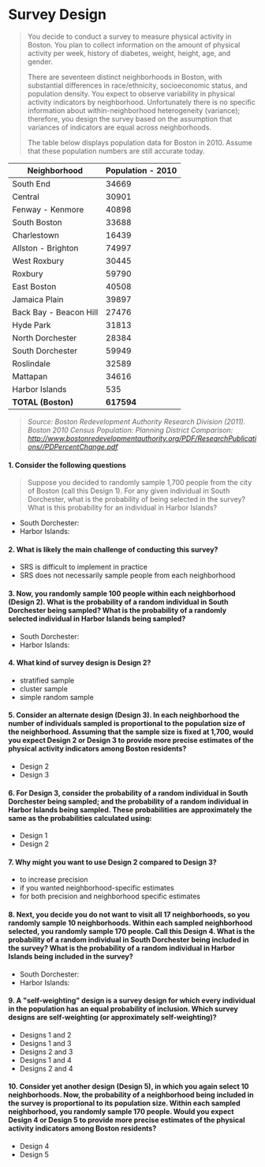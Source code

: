 # Survey Design #
> You decide to conduct a survey to measure physical activity in Boston. You plan to collect information on the amount of physical activity per week, history of diabetes, weight, height, age, and gender.  
>  
> There are seventeen distinct neighborhoods in Boston, with substantial differences in race/ethnicity, socioeconomic status, and population density. You expect to observe variability in physical activity indicators by neighborhood. Unfortunately there is no specific information about within-neighborhood heterogeneity (variance); therefore, you design the survey based on the assumption that variances of indicators are equal across neighborhoods.  
>  
>The table below displays population data for Boston in 2010. Assume that these population numbers are still accurate today.

Neighborhood            | Population - 2010
----------------------- | ------------------
 South End              | 34669
 Central                | 30901
 Fenway - Kenmore       | 40898
 South Boston           | 33688
 Charlestown            | 16439
 Allston - Brighton     | 74997
 West Roxbury           | 30445
 Roxbury                | 59790
 East Boston            | 40508
 Jamaica Plain          | 39897
 Back Bay - Beacon Hill | 27476
 Hyde Park              | 31813
 North Dorchester       | 28384
 South Dorchester       | 59949
 Roslindale             | 32589
 Mattapan               | 34616
 Harbor Islands         | 535
 **TOTAL (Boston)**     | **617594**

> *Source: Boston Redevelopment Authority Research Division (2011). Boston 2010 Census Population: Planning District Comparison: http://www.bostonredevelopmentauthority.org/PDF/ResearchPublications//PDPercentChange.pdf*

#### 1. Consider the following questions ####
> Suppose you decided to randomly sample 1,700 people from the city of Boston (call this Design 1). For any given individual in South Dorchester, what is the probability of being selected in the survey? What is this probability for an individual in Harbor Islands?  

* South Dorchester:
* Harbor Islands: 

#### 2. What is likely the main challenge of conducting this survey? ####
* SRS is difficult to implement in practice 
* SRS does not necessarily sample people from each neighborhood 

#### 3. Now, you randomly sample 100 people within each neighborhood (Design 2). What is the probability of a random individual in South Dorchester being sampled? What is the probability of a randomly selected individual in Harbor Islands being sampled? ####
* South Dorchester:   
* Harbor Islands: 

#### 4. What kind of survey design is Design 2? ####
* stratified sample 
* cluster sample 
* simple random sample 

#### 5. Consider an alternate design (Design 3). In each neighborhood the number of individuals sampled is proportional to the population size of the neighborhood. Assuming that the sample size is fixed at 1,700, would you expect Design 2 or Design 3 to provide more precise estimates of the physical activity indicators among Boston residents? ####

* Design 2
* Design 3

#### 6. For Design 3, consider the probability of a random individual in South Dorchester being sampled; and the probability of a random individual in Harbor Islands being sampled. These probabilities are approximately the same as the probabilities calculated using: ####

* Design 1
* Design 2

#### 7. Why might you want to use Design 2 compared to Design 3? ####

* to increase precision 
* if you wanted neighborhood-specific estimates 
* for both precision and neighborhood specific estimates 

#### 8. Next, you decide you do not want to visit all 17 neighborhoods, so you randomly sample 10 neighborhoods. Within each sampled neighborhood selected, you randomly sample 170 people. Call this Design 4. What is the probability of a random individual in South Dorchester being included in the survey? What is the probability of a random individual in Harbor Islands being included in the survey? ####

* South Dorchester:   
* Harbor Islands: 

#### 9. A "self-weighting" design is a survey design for which every individual in the population has an equal probability of inclusion. Which survey designs are self-weighting (or approximately self-weighting)? ####

* Designs 1 and 2 
* Designs 1 and 3 
* Designs 2 and 3 
* Designs 1 and 4 
* Designs 2 and 4 

#### 10. Consider yet another design (Design 5), in which you again select 10 neighborhoods. Now, the probability of a neighborhood being included in the survey is proportional to its population size. Within each sampled neighborhood, you randomly sample 170 people. Would you expect Design 4 or Design 5 to provide more precise estimates of the physical activity indicators among Boston residents? ####

* Design 4
* Design 5 


